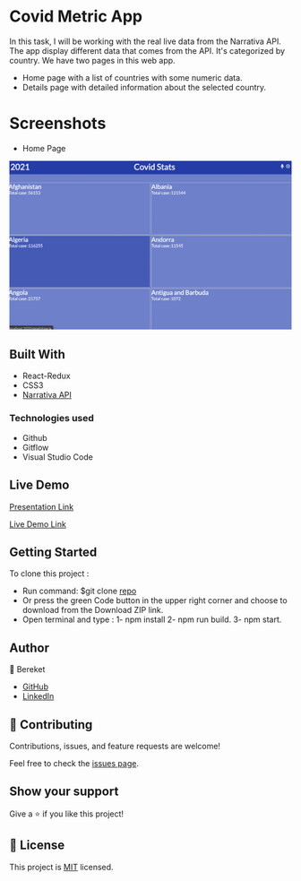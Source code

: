 # Covid Metric App
 In this task, I will be working with the real live data from the Narrativa API. The app display different data that comes from the API. It's categorized by country. We have two pages in this web app.

   - Home page with a list of countries with some numeric data.
   - Details page with detailed information about the selected country.

# Screenshots

- Home Page

![Home Page](https://raw.githubusercontent.com/BereketRetta/Capstone_Metrics_App/development/screenshot.png)


## Built With
- React-Redux
- CSS3
- [Narrativa API](https://covid19tracking.narrativa.com/index_en.html)

### Technologies used
- Github
- Gitflow
- Visual Studio Code

## Live Demo

[Presentation Link](https://www.loom.com/share/5a5112c5804247e49a7fdf9e502d1e0f)

[Live Demo Link](https://www.covidmetricsreact.netlify.app)

## Getting Started

 To clone this project :
* Run command: $git clone [repo](https://github.com/bereketretta/capstone_metrics_app.git)
* Or press the green Code button in the upper right corner and choose to download from the Download ZIP link.
* Open terminal and type : 1-  npm install
                           2-  npm run build.
                           3-  npm start. 
## Author

:man:  Bereket

- [GitHub](https://github.com/bereketretta)
- [LinkedIn](https://www.linkedin.com/in/bereketretta/)

## 🤝 Contributing

Contributions, issues, and feature requests are welcome!

Feel free to check the [issues page](https://github.com/bereketretta/capstone_metrics_app/issues/new).

## Show your support

Give a ⭐️ if you like this project!

## 📝 License

This project is [MIT](./MIT.md) licensed.

